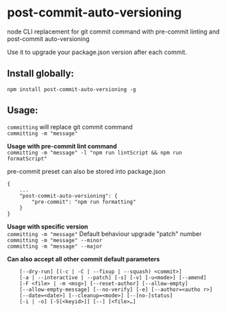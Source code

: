 # post-commit-auto-versioning
node CLI replacement for git commit command with pre-commit linting and post-commit auto-versioning  

Use it to upgrade your package.json version after each commit.

## Install globally:   
```npm install post-commit-auto-versioning -g```  

## Usage:
```committing``` will replace git commit command  
```committing -m "message"```

**Usage with pre-commit lint command**   
```committing -m "message" -l "npm run lintScript && npm run formatScript"```  

pre-commit preset can also be stored into package.json
```
{
	...
	"post-commit-auto-versioning": {
		"pre-commit": "npm run formatting"
	}
}
```

**Usage with specific version**  
```committing -m "message"```  Default behaviour upgrade "patch" number  
```committing -m "message" --minor```  
```committing -m "message" --major```  

**Can also accept all other commit default parameters**  
```
	[--dry-run] [(-c | -C | --fixup | --squash) <commit>]
	[-a | --interactive | --patch] [-s] [-v] [-u<mode>] [--amend]
	[-F <file> | -m <msg>] [--reset-author] [--allow-empty]
	[--allow-empty-message] [--no-verify] [-e] [--author=<autho r>]
	[--date=<date>] [--cleanup=<mode>] [--[no-]status]
	[-i | -o] [-S[<keyid>]] [--] [<file>…​]
```